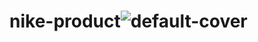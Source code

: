 # nike-product![default-cover](https://user-images.githubusercontent.com/119259122/215255348-ee99885e-9cac-4cf6-be24-66cb016dab74.jpg)
